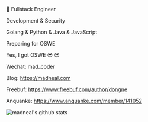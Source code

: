 
<!--
**madneal/madneal** is a ✨ _special_ ✨ repository because its `README.md` (this file) appears on your GitHub profile.

Here are some ideas to get you started:

- 🔭 I’m currently working on ...
- 🌱 I’m currently learning ...
- 👯 I’m looking to collaborate on ...
- 🤔 I’m looking for help with ...
- 💬 Ask me about ...
- 📫 How to reach me: ...
- 😄 Pronouns: ...
- ⚡ Fun fact: ...
-->

:construction_worker:  Fullstack Engineer

Development & Security

Golang & Python & Java & JavaScript

Preparing for OSWE

Yes, I got OSWE :sunglasses: :sunglasses:

Wechat: mad_coder

Blog: https://madneal.com

Freebuf: https://www.freebuf.com/author/dongne

Anquanke: https://www.anquanke.com/member/141052

![madneal's github stats](https://github-readme-stats.vercel.app/api?username=madneal&show_icons=true&theme=gruvbox)
